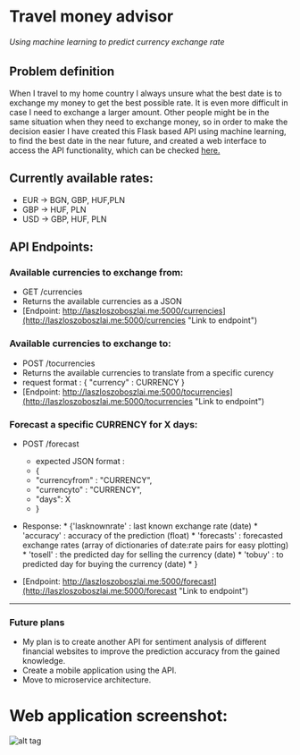 # Travel money advisor 

###### Using machine learning to predict currency exchange rate

## Problem definition
When I travel to my home country I always unsure what the best date is
to exchange my money to get the best possible rate. It is even more difficult
in case I need to exchange a larger amount. Other people might be in the same 
situation when they need to exchange money, so in order to make the decision easier 
I have created this Flask based API using machine learning, to find the best date in the near future, 
and created a web interface to access the API functionality, which can be checked [here.](http://laszloszoboszlai.me/travelmoney "Link to travelmoney webapp")
  

## Currently available rates:
* EUR -> BGN, GBP, HUF,PLN
* GBP -> HUF, PLN
* USD -> GBP, HUF, PLN

## API Endpoints:
### Available currencies to exchange from:
* GET /currencies   
* Returns the available currencies as a JSON 
* [Endpoint: http://laszloszoboszlai.me:5000/currencies](http://laszloszoboszlai.me:5000/currencies "Link to endpoint")

### Available currencies to exchange to:
* POST /tocurrencies   
* Returns the available currencies to translate from a specific curency
* request format : { "currency" : CURRENCY } 
* [Endpoint: http://laszloszoboszlai.me:5000/tocurrencies](http://laszloszoboszlai.me:5000/tocurrencies "Link to endpoint")

### Forecast a specific CURRENCY for X days:
* POST /forecast
	* expected JSON format : 
	* { 
	* "currencyfrom" : "CURRENCY",
	* "currencyto" : "CURRENCY",
    * "days": X
    * }
* Response:
		* {'lasknownrate' : last known exchange rate (date)
        * 'accuracy' : accuracy of the prediction (float)
        * 'forecasts' : forecasted exchange rates (array of dictionaries of date:rate pairs for easy plotting)
        * 'tosell' : the predicted day for selling the currency (date)
        * 'tobuy' : to predicted day for buying the currency (date)
        * }
	
* [Endpoint: http://laszloszoboszlai.me:5000/forecast](http://laszloszoboszlai.me:5000/forecast "Link to endpoint")
---
### Future plans
* My plan is to create another API for sentiment analysis of different financial websites to improve the 
  prediction accuracy from the gained knowledge.  
* Create a mobile application using the API.
* Move to microservice architecture.
  
# Web application screenshot: 

![alt tag](http://laszloszoboszlai.me/travelmoney/main_screen.png)